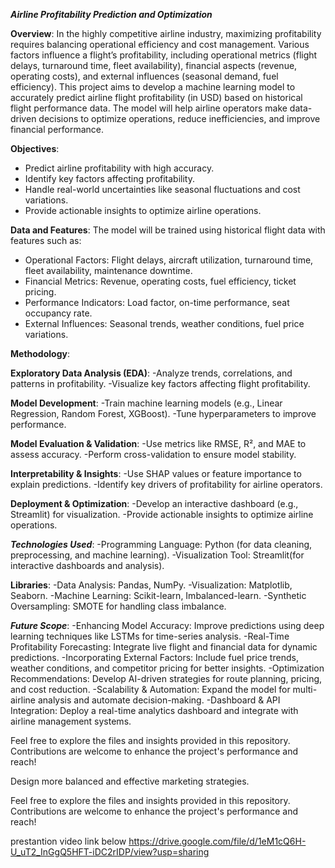 ***Airline Profitability Prediction and Optimization***

**Overview**:
        In the highly competitive airline industry, maximizing profitability requires balancing operational efficiency and cost management. Various factors influence a flight’s profitability, including operational metrics (flight delays, turnaround time, fleet availability), financial aspects (revenue, operating costs), and external influences (seasonal demand, fuel efficiency).
This project aims to develop a machine learning model to accurately predict airline flight profitability (in USD) based on historical flight performance data. The model will help airline operators make data-driven decisions to optimize operations, reduce inefficiencies, and improve financial performance.

**Objectives**:
- Predict airline profitability with high accuracy.
- Identify key factors affecting profitability.
- Handle real-world uncertainties like seasonal fluctuations and cost variations.
- Provide actionable insights to optimize airline operations.

**Data and Features**:
The model will be trained using historical flight data with features such as:
 - Operational Factors: Flight delays, aircraft utilization, turnaround time, fleet availability, maintenance downtime.
 - Financial Metrics: Revenue, operating costs, fuel efficiency, ticket pricing.
 - Performance Indicators: Load factor, on-time performance, seat occupancy rate.
 - External Influences: Seasonal trends, weather conditions, fuel price variations.

**Methodology**:

 **Exploratory Data Analysis (EDA)**:
    -Analyze trends, correlations, and patterns in profitability.
    -Visualize key factors affecting flight profitability.
    
 **Model Development**:
    -Train machine learning models (e.g., Linear Regression, Random Forest, XGBoost).
    -Tune hyperparameters to improve performance.
    
 **Model Evaluation & Validation**:
    -Use metrics like RMSE, R², and MAE to assess accuracy.
    -Perform cross-validation to ensure model stability.
    
 **Interpretability & Insights**:
    -Use SHAP values or feature importance to explain predictions.
    -Identify key drivers of profitability for airline operators.
    
 **Deployment & Optimization**:
    -Develop an interactive dashboard (e.g., Streamlit) for visualization.
    -Provide actionable insights to optimize airline operations.

***Technologies Used***:
  -Programming Language: Python (for data cleaning, preprocessing, and machine learning).
  -Visualization Tool: Streamlit(for interactive dashboards and analysis).
  
**Libraries**:
  -Data Analysis: Pandas, NumPy.
  -Visualization: Matplotlib, Seaborn.
  -Machine Learning: Scikit-learn, Imbalanced-learn.
  -Synthetic Oversampling: SMOTE for handling class imbalance.

***Future Scope***:
  -Enhancing Model Accuracy: Improve predictions using deep learning techniques like LSTMs for time-series analysis.
  -Real-Time Profitability Forecasting: Integrate live flight and financial data for dynamic predictions.
  -Incorporating External Factors: Include fuel price trends, weather conditions, and competitor pricing for better insights.
  -Optimization Recommendations: Develop AI-driven strategies for route planning, pricing, and cost reduction.
  -Scalability & Automation: Expand the model for multi-airline analysis and automate decision-making.
  -Dashboard & API Integration: Deploy a real-time analytics dashboard and integrate with airline management systems.


Feel free to explore the files and insights provided in this repository. Contributions are welcome to enhance the project's performance and reach!

Design more balanced and effective marketing strategies.

Feel free to explore the files and insights provided in this repository. Contributions are welcome to enhance the project's performance and reach!

prestantion video link below
https://drive.google.com/file/d/1eM1cQ6H-U_uT2_InGgQ5HFT-iDC2rIDP/view?usp=sharing





